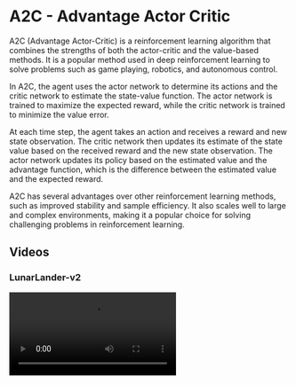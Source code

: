 # A2C - Advantage Actor Critic

A2C (Advantage Actor-Critic) is a reinforcement learning algorithm that combines the strengths of both the actor-critic and the value-based methods. It is a popular method used in deep reinforcement learning to solve problems such as game playing, robotics, and autonomous control.

In A2C, the agent uses the actor network to determine its actions and the critic network to estimate the state-value function. The actor network is trained to maximize the expected reward, while the critic network is trained to minimize the value error.

At each time step, the agent takes an action and receives a reward and new state observation. The critic network then updates its estimate of the state value based on the received reward and the new state observation. The actor network updates its policy based on the estimated value and the advantage function, which is the difference between the estimated value and the expected reward.

A2C has several advantages over other reinforcement learning methods, such as improved stability and sample efficiency. It also scales well to large and complex environments, making it a popular choice for solving challenging problems in reinforcement learning.

## Videos

### LunarLander-v2

![lunar-lander](../../media/videos/lunar-lander-a2c.mp4)
